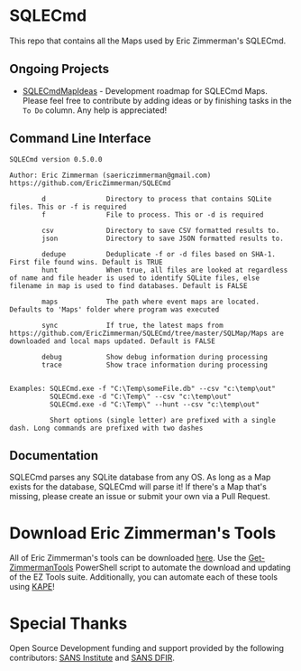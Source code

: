 # SQLECmd

This repo that contains all the Maps used by Eric Zimmerman's SQLECmd. 

## Ongoing Projects

 * [SQLECmdMapIdeas](https://github.com/EricZimmerman/SQLECmd/projects/1) - Development roadmap for SQLECmd Maps. Please feel free to contribute by adding ideas or by finishing tasks in the `To Do` column. Any help is appreciated! 

## Command Line Interface

    SQLECmd version 0.5.0.0
    
    Author: Eric Zimmerman (saericzimmerman@gmail.com)
    https://github.com/EricZimmerman/SQLECmd
    
            d               Directory to process that contains SQLite files. This or -f is required
            f               File to process. This or -d is required
    
            csv             Directory to save CSV formatted results to.
            json            Directory to save JSON formatted results to.
    
            dedupe          Deduplicate -f or -d files based on SHA-1. First file found wins. Default is TRUE
            hunt            When true, all files are looked at regardless of name and file header is used to identify SQLite files, else filename in map is used to find databases. Default is FALSE
    
            maps            The path where event maps are located. Defaults to 'Maps' folder where program was executed
    
            sync            If true, the latest maps from https://github.com/EricZimmerman/SQLECmd/tree/master/SQLMap/Maps are downloaded and local maps updated. Default is FALSE
    
            debug           Show debug information during processing
            trace           Show trace information during processing
    
    
    Examples: SQLECmd.exe -f "C:\Temp\someFile.db" --csv "c:\temp\out"
              SQLECmd.exe -d "C:\Temp\" --csv "c:\temp\out"
              SQLECmd.exe -d "C:\Temp\" --hunt --csv "c:\temp\out"
    
              Short options (single letter) are prefixed with a single dash. Long commands are prefixed with two dashes

## Documentation

SQLECmd parses any SQLite database from any OS. As long as a Map exists for the database, SQLECmd will parse it! If there's a Map that's missing, please create an issue or submit your own via a Pull Request. 

# Download Eric Zimmerman's Tools

All of Eric Zimmerman's tools can be downloaded [here](https://ericzimmerman.github.io/#!index.md). Use the [Get-ZimmermanTools](https://f001.backblazeb2.com/file/EricZimmermanTools/Get-ZimmermanTools.zip) PowerShell script to automate the download and updating of the EZ Tools suite. Additionally, you can automate each of these tools using [KAPE](https://www.kroll.com/en/services/cyber-risk/incident-response-litigation-support/kroll-artifact-parser-extractor-kape)!

# Special Thanks

Open Source Development funding and support provided by the following contributors: [SANS Institute](http://sans.org/) and [SANS DFIR](http://dfir.sans.org/).

